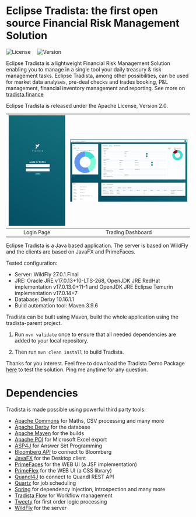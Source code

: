 # Eclipse Tradista: the first open source Financial Risk Management Solution

![License](https://img.shields.io/badge/License-Apache_2.0-33ff99.svg?link=https://www.apache.org/licenses/LICENSE-2.0)&emsp;
![Version](https://img.shields.io/badge/Version%20-%202.2.0--RC2%20-%2033ff99?color=33ff99)&emsp;

Eclipse Tradista is a lightweight Financial Risk Management Solution enabling you to manage in a single tool your daily treasury & risk management tasks. Eclipse Tradista, among other possibilities, can be used for market data analyses, pre-deal checks and trades booking, P&L management, financial inventory management and reporting.
See more on [tradista.finance](https://www.tradista.finance)

Eclipse Tradista is released under the Apache License, Version 2.0.

|![Login](./login.PNG)|![Dashboard](./dashboard.PNG)|
|:-:|:-:|
| Login Page | Trading Dashboard |


Eclipse Tradista is a Java based application. The server is based on WildFly and the clients are based on JavaFX and PrimeFaces.

Tested configuration:
- Server: WildFly 27.0.1.Final
- JRE: Oracle JRE v17.0.13+10-LTS-268, OpenJDK JRE RedHat implementation v17.0.13.0+11-1 and OpenJDK JRE Eclipse Temurin implementation v17.0.14+7
- Database: Derby 10.16.1.1
- Build automation tool: Maven 3.9.6

Tradista can be built using Maven, build the whole application using the tradista-parent project.

1. Run ```mvn validate``` once to ensure that all needed dependencies are added to your local repository.

2. Then run ```mvn clean install``` to build Tradista.

Thanks for you interest. 
Feel free to download the Tradista Demo Package [here](https://github.com/oasuncion/tradista-demo) to test the solution.
Ping me anytime for any question.

# Dependencies
Tradista is made possible using powerful third party tools:
- [Apache Commons](https://commons.apache.org/) for Maths, CSV processing and many more
- [Apache Derby](https://db.apache.org/derby/) for the database
- [Apache Maven](https://maven.apache.org/) for the builds
- [Apache POI](https://poi.apache.org/) for Microsoft Excel export
- [ASP4J](https://github.com/hbeck/asp4j) for Answer Set Programming
- [Bloomberg API](https://www.bloomberg.com/professional/support/api-library/) to connect to Bloomberg
- [JavaFX](https://openjfx.io/) for the Desktop client
- [PrimeFaces](https://www.primefaces.org/) for the WEB UI (a JSF implementation)
- [PrimeFlex](https://www.primeflex.org/) for the WEB UI (a CSS library)
- [Quandl4J](https://github.com/jimmoores/quandl4j) to connect to Quandl REST API
- [Quartz](http://www.quartz-scheduler.org/) for job scheduling
- [Spring](https://spring.io/) for dependency injection, introspection and many more
- [Tradista Flow](https://github.com/oasuncion/tradista-flow) for Workflow management
- [Tweety](https://tweetyproject.org/) for first order logic processing
- [WildFly](https://www.wildfly.org/) for the server

